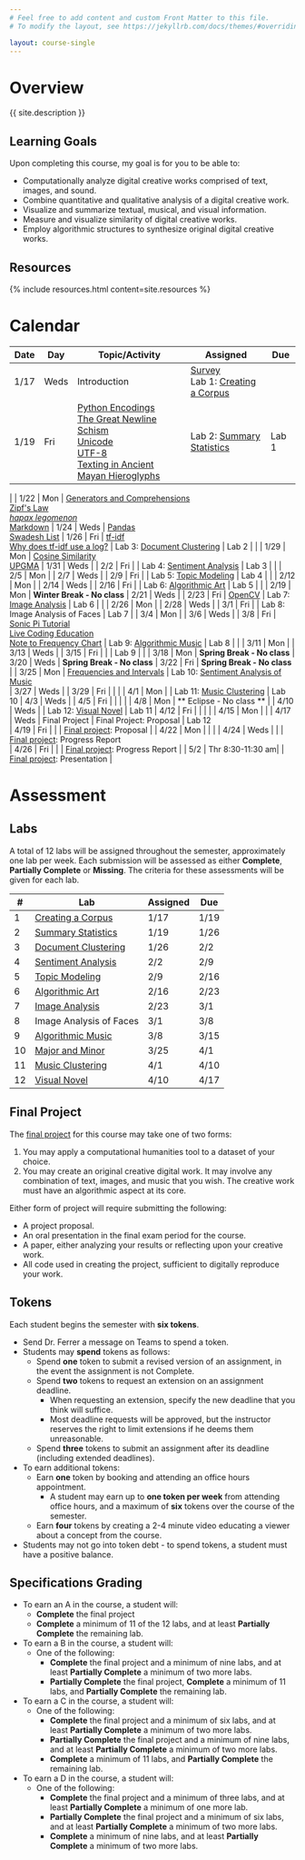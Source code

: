 ```yaml
---
# Feel free to add content and custom Front Matter to this file.
# To modify the layout, see https://jekyllrb.com/docs/themes/#overriding-theme-defaults

layout: course-single
---
```


# <a name="description">Overview</a>

{{ site.description }}

## <a name="goals">Learning Goals</a>

Upon completing this course, my goal is for you to be able to:
* Computationally analyze digital creative works comprised of text, images, and sound.
* Combine quantitative and qualitative analysis of a digital creative work.
* Visualize and summarize textual, musical, and visual information.
* Measure and visualize similarity of digital creative works.
* Employ algorithmic structures to synthesize original digital creative works.

## <a name="resources">Resources</a>

{% include resources.html content=site.resources %}

# <a name="calendar">Calendar</a>

| Date   |   Day   |   Topic/Activity           |   Assigned                                                       |   Due     |
|  ---   |   ---   |        ---                 |     ---                                                          |   ---     |
| 1/17   |   Weds  |  Introduction              | [Survey](https://forms.gle/VLRVHjUAisWP5R9J8)<br>Lab 1: [Creating a Corpus]({{site.baseurl}}/labs/corpus.html)
| 1/19   |   Fri   |  [Python Encodings](https://realpython.com/python-encodings-guide/)<br>[The Great Newline Schism](https://blog.codinghorror.com/the-great-newline-schism/)<br>[Unicode](https://home.unicode.org/)<br>[UTF-8](https://en.wikipedia.org/wiki/UTF-8)<br>[Texting in Ancient Mayan Hieroglyphs](https://www.neh.gov/humanities/2018/winter/feature/texting-in-ancient-mayan-hieroglyphs) | Lab 2: [Summary Statistics](https://www.kaggle.com/gabrielferrer/csci-270-lab-2-summary-statistics) | Lab 1     |
|
| 1/22   |   Mon   |  [Generators and Comprehensions](https://www.pythonlikeyoumeanit.com/Module2_EssentialsOfPython/Generators_and_Comprehensions.html)<br>[Zipf's Law](https://en.wikipedia.org/wiki/Zipf%27s_law)<br>[*hapax legomenon*](https://en.wikipedia.org/wiki/Hapax_legomenon)<br>[Markdown](https://jupyter-notebook.readthedocs.io/en/stable/examples/Notebook/Working%20With%20Markdown%20Cells.html)
| 1/24   |   Weds  |  [Pandas](https://pandas.pydata.org/)<br>[Swadesh List](https://en.wikipedia.org/wiki/Swadesh_list)
| 1/26   |   Fri   |  [tf-idf](https://en.wikipedia.org/wiki/Tf%E2%80%93idf)<br>[Why does tf-idf use a log?](https://qr.ae/pKB7IJ) | Lab 3: [Document Clustering](https://www.kaggle.com/gabrielferrer/csci-270-lab-3-document-clustering)                                       | Lab 2     |
|
| 1/29   |   Mon   |  [Cosine Similarity](https://en.wikipedia.org/wiki/Cosine_similarity)<br>[UPGMA](https://en.wikipedia.org/wiki/UPGMA)
| 1/31   |   Weds  | 
| 2/2    |   Fri   |                            | Lab 4: [Sentiment Analysis](https://www.kaggle.com/gabrielferrer/lab-4-sentiment-analysis)                                            | Lab 3     |
|
| 2/5    |   Mon   |
| 2/7    |   Weds  | 
| 2/9    |   Fri   |                            | Lab 5: [Topic Modeling](https://www.kaggle.com/gabrielferrer/lab-5-topic-modeling)                                         | Lab 4     |
|
| 2/12   |   Mon   |
| 2/14   |   Weds  | 
| 2/16   |   Fri   |                            | Lab 6: [Algorithmic Art]({{site.baseurl}}/labs/art.html)                                            | Lab 5     |
|
| 2/19   |   Mon   | **Winter Break - No class**
| 2/21   |   Weds  | 
| 2/23   |   Fri   | [OpenCV](https://docs.opencv.org/4.x/d6/d00/tutorial_py_root.html) | Lab 7: [Image Analysis](https://www.kaggle.com/gabrielferrer/csci-270-lab-7) | Lab 6     |
|
| 2/26   |   Mon   |
| 2/28   |   Weds  | 
| 3/1    |   Fri   |                                                                    | Lab 8: Image Analysis of Faces | Lab 7
|
| 3/4    |   Mon   |
| 3/6    |   Weds  | 
| 3/8    |   Fri   | [Sonic Pi Tutorial](https://sonic-pi.net/tutorial.html) <br> [Live Coding Education](https://sonic-pi.net/files/articles/Live-Coding-Education.pdf) <br> [Note to Frequency Chart](https://www.doctormix.com/docs/Note-To-Frequancy-Chart.jpg)                                          | Lab 9: [Algorithmic Music]({{site.baseurl}}/labs/music1.html) | Lab 8     |
|
| 3/11   |   Mon   |
| 3/13   |   Weds  | 
| 3/15   |   Fri   |                            |                                                                  | Lab 9     |
|
| 3/18   |   Mon   | **Spring Break - No class**
| 3/20   |   Weds  | **Spring Break - No class**
| 3/22   |   Fri   | **Spring Break - No class**
|
| 3/25   |   Mon   | [Frequencies and Intervals](https://www.kaggle.com/gabrielferrer/frequencies-and-intervals)   | Lab 10: [Sentiment Analysis of Music](https://www.kaggle.com/gabrielferrer/music-major-and-minor-analysis)          
| 3/27   |   Weds  | 
| 3/29   |   Fri   |                            | 
|
| 4/1    |   Mon   |                            | Lab 11: [Music Clustering](https://www.kaggle.com/gabrielferrer/music-clustering) | Lab 10
| 4/3    |   Weds  | 
| 4/5    |   Fri   |                            |                                                                  |
|
| 4/8    |   Mon   | ** Eclipse - No class **   | 
| 4/10   |   Weds  |                            | Lab 12: [Visual Novel]({{site.baseurl}}/labs/novel.html)         | Lab 11
| 4/12   |   Fri   |                            |                                                                  | 
|
| 4/15   |   Mon   |                            | 
| 4/17   |   Weds  | Final Project              | Final Project: Proposal                                          | Lab 12     
| 4/19   |   Fri   |                            |                                                                  | [Final project]({{site.baseurl}}/projects/project.html): Proposal
|
| 4/22   |   Mon   |                            |                                                                  | 
| 4/24   |   Weds  |                            |                                                                  | [Final project]({{site.baseurl}}/projects/project.html): Progress Report                             
| 4/26   |   Fri   |                            |                                                                  | [Final project]({{site.baseurl}}/projects/project.html): Progress Report |
| 5/2    |   Thr 8:30-11:30 am|                                                                                    | [Final project]({{site.baseurl}}/projects/project.html): Presentation |

# <a name="assessment">Assessment</a>

## <a name="labs">Labs</a>

A total of 12 labs will be assigned throughout the semester, approximately one lab per week. 
Each submission will be assessed as either **Complete**, **Partially Complete** or **Missing**. The 
criteria for these assessments will be given for each lab.

| #  | Lab                                                                                            | Assigned | Due      |
|----|------------------------------------------------------------------------------------------------|----------|----------|
| 1  | [Creating a Corpus]({{site.baseurl}}/labs/corpus.html)                                         | 1/17     | 1/19     |
| 2  | [Summary Statistics](https://www.kaggle.com/gabrielferrer/csci-270-lab-2-summary-statistics)   | 1/19     | 1/26     |
| 3  | [Document Clustering](https://www.kaggle.com/gabrielferrer/csci-270-lab-3-document-clustering) | 1/26     | 2/2      |
| 4  | [Sentiment Analysis](https://www.kaggle.com/gabrielferrer/lab-4-sentiment-analysis)            | 2/2      | 2/9      |
| 5  | [Topic Modeling](https://www.kaggle.com/gabrielferrer/lab-5-topic-modeling)                    | 2/9      | 2/16     |
| 6  | [Algorithmic Art]({{site.baseurl}}/labs/art.html)                                              | 2/16     | 2/23     |
| 7  | [Image Analysis](https://www.kaggle.com/gabrielferrer/csci-270-lab-7)                          | 2/23     | 3/1      |
| 8  | Image Analysis of Faces                                                                        | 3/1      | 3/8      |
| 9  | [Algorithmic Music]({{site.baseurl}}/labs/music1.html)                                         | 3/8      | 3/15     |
|10  | [Major and Minor](https://www.kaggle.com/gabrielferrer/music-major-and-minor-analysis)         | 3/25     | 4/1      |
|11  | [Music Clustering](https://www.kaggle.com/gabrielferrer/music-clustering)                      | 4/1      | 4/10     |
|12  | [Visual Novel]({{site.baseurl}}/labs/novel.html)                                               | 4/10     | 4/17     |

## <a name="finalproject">Final Project</a>

The [final project]({{site.baseurl}}/projects/project.html) for this course may take one of two forms:
1. You may apply a computational humanities tool to a dataset of your choice. 
2. You may create an original creative digital work. It may involve any combination of text, images, and music
that you wish. The creative work must have an algorithmic aspect at its core. 

Either form of project will require submitting the following:
* A project proposal.
* An oral presentation in the final exam period for the course.
* A paper, either analyzing your results or reflecting upon your creative work.
* All code used in creating the project, sufficient to digitally reproduce your work.

## Tokens

Each student begins the semester with **six tokens**. 
* Send Dr. Ferrer a message on Teams to spend a token.
* Students may **spend** tokens as follows:
  * Spend **one** token to submit a revised version of an assignment, in the event the assignment is not Complete.
  * Spend **two** tokens to request an extension on an assignment deadline. 
    * When requesting an extension, specify the new deadline that you think will suffice.
    * Most deadline requests will be approved, but the instructor reserves the right to limit extensions if he deems them unreasonable.
  * Spend **three** tokens to submit an assignment after its deadline (including extended deadlines).
* To earn additional tokens:
  * Earn **one** token by booking and attending an office hours appointment. 
    * A student may earn up to **one token per week** from attending office hours, and a maximum of **six** tokens over the course of 
      the semester.
  * Earn **four** tokens by creating a 2-4 minute video educating a viewer about a concept from the course.
* Students may not go into token debt - to spend tokens, a student must have a positive balance.

## <a name="grading">Specifications Grading</a>

* To earn an A in the course, a student will:
  * **Complete** the final project
  * **Complete** a minimum of 11 of the 12 labs, and at least **Partially Complete** the remaining lab.
* To earn a B in the course, a student will:
  * One of the following:
    * **Complete** the final project and a minimum of nine labs, and at least **Partially Complete** a minimum of two more labs.
	* **Partially Complete** the final project, **Complete** a minimum of 11 labs, and **Partially Complete** the remaining lab.
* To earn a C in the course, a student will:
  * One of the following:
    * **Complete** the final project and a minimum of six labs, and at least **Partially Complete** a minimum of two more labs.
    * **Partially Complete** the final project and a minimum of nine labs, and at least **Partially Complete** a minimum of two more labs.
    * **Complete** a minimum of 11 labs, and **Partially Complete** the remaining lab.
* To earn a D in the course, a student will:
  * One of the following:
    * **Complete** the final project and a minimum of three labs, and at least **Partially Complete** a minimum of one more lab.
    * **Partially Complete** the final project and a minimum of six labs, and at least **Partially Complete** a minimum of two more labs.
    * **Complete** a minimum of nine labs, and at least **Partially Complete** a minimum of two more labs.
  
